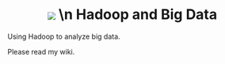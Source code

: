 <h1 align="center">
  <img align="center" src="https://github.com/asikhalaban/Big_Data/blob/master/img/cloud.png?raw=true">
  \n
  Hadoop and Big Data
</h1>

Using Hadoop to analyze big data.

Please read my wiki.

